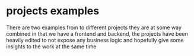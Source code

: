 # projects examples

There are two examples from to different projects they are at some way combined in that we have a frontend and backend, the projects have been heavily edited to not expose any business  logic and hopefully give some insights to the work at the same time 
